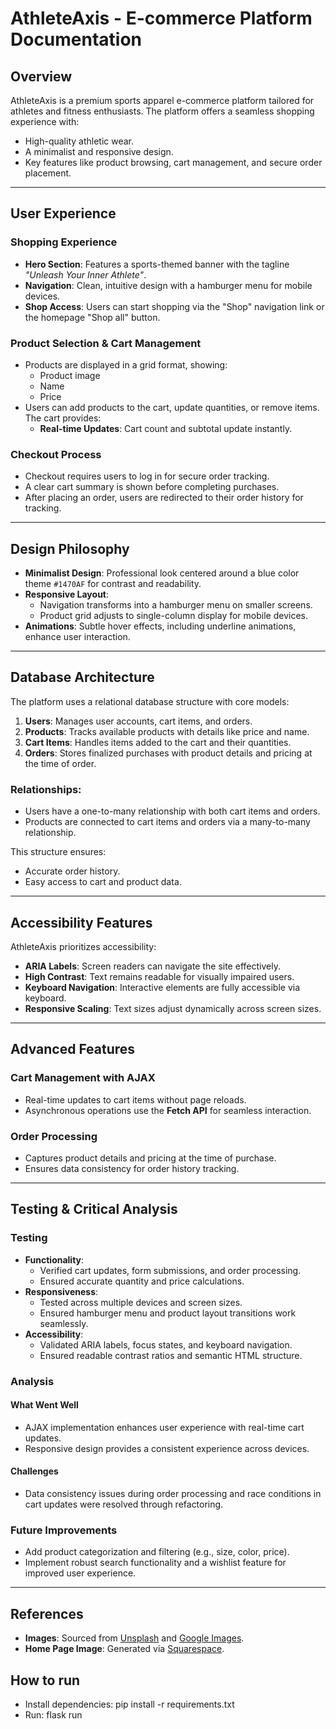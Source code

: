 # AthleteAxis - E-commerce Platform Documentation

## Overview
AthleteAxis is a premium sports apparel e-commerce platform tailored for athletes and fitness enthusiasts. The platform offers a seamless shopping experience with:
- High-quality athletic wear.
- A minimalist and responsive design.
- Key features like product browsing, cart management, and secure order placement.

---

## User Experience

### Shopping Experience
- **Hero Section**: Features a sports-themed banner with the tagline *"Unleash Your Inner Athlete"*.
- **Navigation**: Clean, intuitive design with a hamburger menu for mobile devices.
- **Shop Access**: Users can start shopping via the "Shop" navigation link or the homepage "Shop all" button.

### Product Selection & Cart Management
- Products are displayed in a grid format, showing:
  - Product image
  - Name
  - Price
- Users can add products to the cart, update quantities, or remove items. The cart provides:
  - **Real-time Updates**: Cart count and subtotal update instantly.

### Checkout Process
- Checkout requires users to log in for secure order tracking.
- A clear cart summary is shown before completing purchases.
- After placing an order, users are redirected to their order history for tracking.

---

## Design Philosophy
- **Minimalist Design**: Professional look centered around a blue color theme `#1470AF` for contrast and readability.
- **Responsive Layout**: 
  - Navigation transforms into a hamburger menu on smaller screens.
  - Product grid adjusts to single-column display for mobile devices.
- **Animations**: Subtle hover effects, including underline animations, enhance user interaction.

---

## Database Architecture
The platform uses a relational database structure with core models:
1. **Users**: Manages user accounts, cart items, and orders.
2. **Products**: Tracks available products with details like price and name.
3. **Cart Items**: Handles items added to the cart and their quantities.
4. **Orders**: Stores finalized purchases with product details and pricing at the time of order.

### Relationships:
- Users have a one-to-many relationship with both cart items and orders.
- Products are connected to cart items and orders via a many-to-many relationship.

This structure ensures:
- Accurate order history.
- Easy access to cart and product data.

---

## Accessibility Features
AthleteAxis prioritizes accessibility:
- **ARIA Labels**: Screen readers can navigate the site effectively.
- **High Contrast**: Text remains readable for visually impaired users.
- **Keyboard Navigation**: Interactive elements are fully accessible via keyboard.
- **Responsive Scaling**: Text sizes adjust dynamically across screen sizes.

---

## Advanced Features

### Cart Management with AJAX
- Real-time updates to cart items without page reloads.
- Asynchronous operations use the **Fetch API** for seamless interaction.

### Order Processing
- Captures product details and pricing at the time of purchase.
- Ensures data consistency for order history tracking.

---

## Testing & Critical Analysis

### Testing
- **Functionality**:
  - Verified cart updates, form submissions, and order processing.
  - Ensured accurate quantity and price calculations.
- **Responsiveness**:
  - Tested across multiple devices and screen sizes.
  - Ensured hamburger menu and product layout transitions work seamlessly.
- **Accessibility**:
  - Validated ARIA labels, focus states, and keyboard navigation.
  - Ensured readable contrast ratios and semantic HTML structure.

### Analysis

#### What Went Well
- AJAX implementation enhances user experience with real-time cart updates.
- Responsive design provides a consistent experience across devices.

#### Challenges
- Data consistency issues during order processing and race conditions in cart updates were resolved through refactoring.

### Future Improvements
- Add product categorization and filtering (e.g., size, color, price).
- Implement robust search functionality and a wishlist feature for improved user experience.

---

## References
- **Images**: Sourced from [Unsplash](https://unsplash.com) and [Google Images](https://www.google.com).
- **Home Page Image**: Generated via [Squarespace](http://www.squarespace.com).


## How to run
- Install dependencies: pip install -r requirements.txt
- Run: flask run
